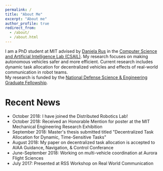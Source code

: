 ```yaml
---
permalink: /
title: "About Me"
excerpt: "About me"
author_profile: true
redirect_from: 
  - /about/
  - /about.html
---
```


I am a PhD student at MIT advised by [Daniela Rus](https://www.csail.mit.edu/) in the [Computer Science and Artificial Intelligence Lab (CSAIL)](https://www.csail.mit.edu/).  My research focuses on making autonomous vehicles safer and more efficient.  Current research includes dynamic task allocation for decentralized vehicles and effects of real-world communication in robot teams.  
My research is funded by the [National Defense Science & Engineering Graduate Fellowship](https://www.ndsegfellowships.org/).

Recent News
======
* October 2018:  I have joined the Distributed Robotics Lab!
* October 2018:  Received an Honorable Mention for poster at the MIT Mechanical Engineering Research Exhibition
* September 2018:  Master's thesis submitted titled "Decentralized Task Allocation for Dynamic, Time-Sensitive Tasks"
* August 2018:  My paper on decentralized task allocation is accepted to AIAA Guidance, Navigation, & Control Conferance
* June-September 2018:  Working on multi-vehicle coordination at Aurora Flight Sciences
* July 2017: Presented at RSS Workshop on Real World Communication

